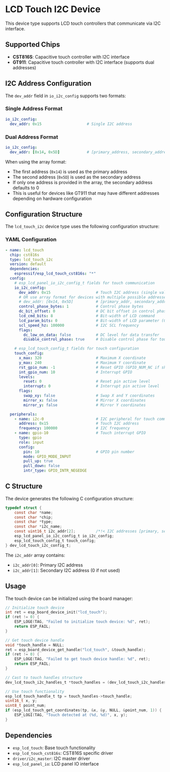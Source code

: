 # LCD Touch I2C Device

This device type supports LCD touch controllers that communicate via I2C interface.

## Supported Chips

- **CST816S**: Capacitive touch controller with I2C interface
- **GT911**: Capacitive touch controller with I2C interface (supports dual addresses)

## I2C Address Configuration

The `dev_addr` field in `io_i2c_config` supports two formats:

### Single Address Format
```yaml
io_i2c_config:
  dev_addr: 0x15                    # Single I2C address
```

### Dual Address Format
```yaml
io_i2c_config:
  dev_addr: [0x14, 0x5D]            # [primary_address, secondary_address]
```

When using the array format:
- The first address (`0x14`) is used as the primary address
- The second address (`0x5D`) is used as the secondary address
- If only one address is provided in the array, the secondary address defaults to 0
- This is useful for devices like GT911 that may have different addresses depending on hardware configuration

## Configuration Structure

The `lcd_touch_i2c` device type uses the following configuration structure:

### YAML Configuration

```yaml
- name: lcd_touch
  chip: cst816s
  type: lcd_touch_i2c
  version: default
  dependencies:
    espressif/esp_lcd_touch_cst816s: "*"
  config:
    # esp_lcd_panel_io_i2c_config_t fields for touch communication
    io_i2c_config:
      dev_addr: 0x15                    # Touch I2C address (single value)
      # OR use array format for devices with multiple possible addresses:
      # dev_addr: [0x14, 0x5D]          # [primary_addr, secondary_addr]
      control_phase_bytes: 1            # Control phase bytes
      dc_bit_offset: 0                  # DC bit offset in control phase
      lcd_cmd_bits: 8                   # Bit-width of LCD command
      lcd_param_bits: 0                 # Bit-width of LCD parameter (0 for touch)
      scl_speed_hz: 100000              # I2C SCL frequency
      flags:
        dc_low_on_data: false           # DC level for data transfer
        disable_control_phase: true     # Disable control phase for touch

    # esp_lcd_touch_config_t fields for touch configuration
    touch_config:
      x_max: 320                        # Maximum X coordinate
      y_max: 240                        # Maximum Y coordinate
      rst_gpio_num: -1                  # Reset GPIO (GPIO_NUM_NC if shared with LCD)
      int_gpio_num: 10                  # Interrupt GPIO
      levels:
        reset: 0                        # Reset pin active level
        interrupt: 0                    # Interrupt pin active level
      flags:
        swap_xy: false                  # Swap X and Y coordinates
        mirror_x: false                 # Mirror X coordinates
        mirror_y: false                 # Mirror Y coordinates

  peripherals:
    - name: i2c-0                       # I2C peripheral for touch communication
      address: 0x15                     # Touch I2C address
      frequency: 100000                 # I2C frequency
    - name: gpio-10                     # Touch interrupt GPIO
      type: gpio
      role: input
      config:
        pin: 10                         # GPIO pin number
        mode: GPIO_MODE_INPUT
        pull_up: true
        pull_down: false
        intr_type: GPIO_INTR_NEGEDGE
```

## C Structure

The device generates the following C configuration structure:

```c
typedef struct {
    const char *name;
    const char *chip;
    const char *type;
    const char *i2c_name;
    const uint16_t i2c_addr[2];         /*!< I2C addresses [primary, secondary] */
    esp_lcd_panel_io_i2c_config_t io_i2c_config;
    esp_lcd_touch_config_t touch_config;
} dev_lcd_touch_i2c_config_t;
```

The `i2c_addr` array contains:
- `i2c_addr[0]`: Primary I2C address
- `i2c_addr[1]`: Secondary I2C address (0 if not used)

## Usage

The touch device can be initialized using the board manager:

```c
// Initialize touch device
int ret = esp_board_device_init("lcd_touch");
if (ret != 0) {
    ESP_LOGE(TAG, "Failed to initialize touch device: %d", ret);
    return ESP_FAIL;
}

// Get touch device handle
void *touch_handle = NULL;
ret = esp_board_device_get_handle("lcd_touch", &touch_handle);
if (ret != 0) {
    ESP_LOGE(TAG, "Failed to get touch device handle: %d", ret);
    return ESP_FAIL;
}

// Cast to touch handles structure
dev_lcd_touch_i2c_handles_t *touch_handles = (dev_lcd_touch_i2c_handles_t *)touch_handle;

// Use touch functionality
esp_lcd_touch_handle_t tp = touch_handles->touch_handle;
uint16_t x, y;
uint8_t point_num;
if (esp_lcd_touch_get_coordinates(tp, &x, &y, NULL, &point_num, 1)) {
    ESP_LOGI(TAG, "Touch detected at (%d, %d)", x, y);
}
```

## Dependencies

- `esp_lcd_touch`: Base touch functionality
- `esp_lcd_touch_cst816s`: CST816S specific driver
- `driver/i2c_master`: I2C master driver
- `esp_lcd_panel_io`: LCD panel IO interface
